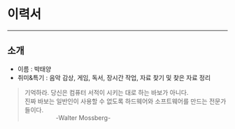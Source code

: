 # 이력서
---

## 소개

- 이름 : 박태양
- 취미&특기 : 음악 감상, 게임, 독서, 장시간 작업, 자료 찾기 및 찾은 자료 정리

>기억하라. 당신은 컴퓨터 서적이 시키는 대로 하는 바보가 아니다.<br>
>진짜 바보는 일반인이 사용할 수 없도록 하드웨어와 소프트웨어를 만드는 전문가들이다.<br> 
> &nbsp;&nbsp;&nbsp;&nbsp;&nbsp;&nbsp;&nbsp;&nbsp;&nbsp;&nbsp;&nbsp;&nbsp;&nbsp;&nbsp;&nbsp;&nbsp;&nbsp;    -Walter Mossberg-
